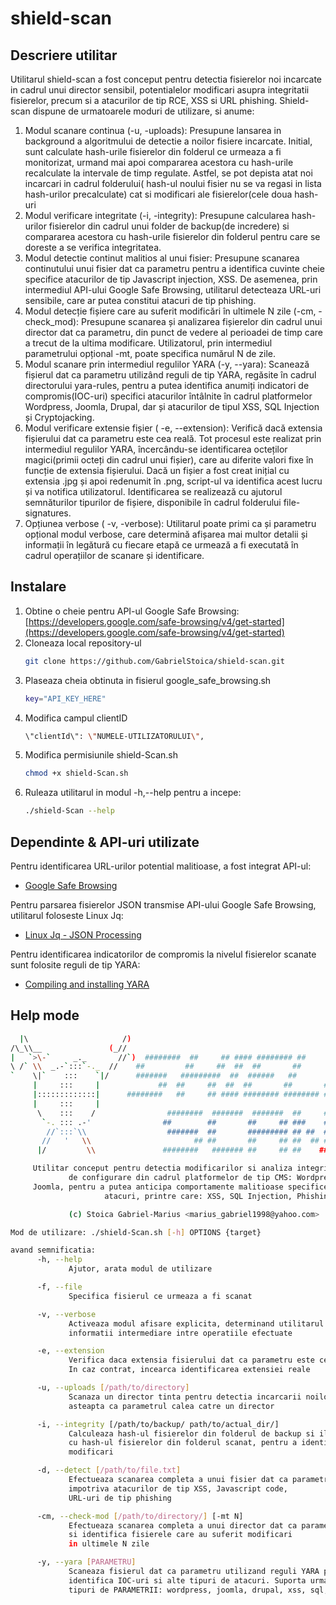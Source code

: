 # shield-scan

## Descriere utilitar
Utilitarul shield-scan a fost conceput pentru detectia fisierelor noi incarcate in cadrul unui director sensibil, potentialelor modificari asupra integritatii fisierelor, precum si a atacurilor de tip RCE, XSS si URL phishing. 
Shield-scan dispune de urmatoarele moduri de utilizare, si anume: 
<ol>
  <li>Modul scanare continua (-u, -uploads): Presupune lansarea in background a algoritmului de detectie a noilor fisiere incarcate. Initial, sunt calculate hash-urile fisierelor din folderul ce urmeaza a fi monitorizat, urmand mai apoi compararea acestora cu hash-urile recalculate la intervale de timp regulate. Astfel, se pot depista atat noi incarcari in cadrul folderului( hash-ul noului fisier nu se va regasi in lista hash-urilor precalculate) cat si modificari ale fisierelor(cele doua hash-uri    </li>
  <li>Modul verificare integritate (-i, -integrity): Presupune calcularea hash-urilor fisierelor din cadrul unui folder de backup(de incredere) si compararea acestora cu hash-urile fisierelor din folderul pentru care se doreste a se verifica integritatea.</li>
  <li>Modul detectie continut malitios al unui fisier: Presupune scanarea continutului unui fisier dat ca parametru pentru a identifica cuvinte cheie specifice atacurilor de tip Javascript injection, XSS. De asemenea, prin intermediul API-ului Google Safe Browsing, utilitarul detecteaza URL-uri sensibile, care ar putea constitui atacuri de tip phishing.</li>
  <li>Modul detecție fișiere care au suferit modificări în ultimele N zile (-cm, -check_mod):  Presupune scanarea și analizarea fișierelor din cadrul unui director dat ca parametru, din punct de vedere al perioadei de timp care a trecut de la ultima modificare. Utilizatorul, prin intermediul parametrului opțional -mt, poate specifica numărul N de zile.</li>
  <li>Modul scanare prin intermediul regulilor YARA (-y, --yara): Scanează fișierul dat ca parametru utilizând reguli de tip YARA, regăsite în cadrul directorului yara-rules, pentru a putea identifica anumiți indicatori de compromis(IOC-uri) specifici atacurilor întâlnite în cadrul platformelor Wordpress, Joomla, Drupal, dar și atacurilor de tipul XSS, SQL Injection și Cryptojacking.</li>
  <li>Modul verificare extensie fișier ( -e, --extension): Verifică dacă extensia fișierului dat ca parametru este cea reală. Tot procesul este realizat prin intermediul regulilor YARA, încercându-se identificarea octeților magici(primii octeți din cadrul unui fișier), care au diferite valori fixe în funcție de extensia fișierului. Dacă un fișier a fost creat inițial cu extensia .jpg și  apoi redenumit în .png, script-ul va identifica acest lucru și va notifica utilizatorul. Identificarea se realizează cu ajutorul semnăturilor tipurilor de fișiere, disponibile în cadrul folderului file-signatures.</li>
  <li>Opțiunea verbose ( -v, -verbose): Utilitarul poate primi ca și parametru opțional modul verbose, care determină afișarea mai multor detalii și informații în legătură cu fiecare etapă ce urmează a fi executată în cadrul operațiilor de scanare și identificare.</li>
</ol>

## Instalare

1. Obtine o cheie pentru API-ul Google Safe Browsing: [https://developers.google.com/safe-browsing/v4/get-started](https://developers.google.com/safe-browsing/v4/get-started)
2. Cloneaza local repository-ul
   ```sh
   git clone https://github.com/GabrielStoica/shield-scan.git
   ```
3. Plaseaza cheia obtinuta in fisierul google_safe_browsing.sh
   ```sh
   key="API_KEY_HERE"
   ```
4. Modifica campul clientID
   ```sh
   \"clientId\": \"NUMELE-UTILIZATORULUI\",
   ```
5. Modifica permisiunile shield-Scan.sh
   ```sh
   chmod +x shield-Scan.sh
   ```
6. Ruleaza utilitarul in modul -h,--help pentru a incepe:
   ```sh
   ./shield-Scan --help
   ```
## Dependinte & API-uri utilizate

Pentru identificarea URL-urilor potential malitioase, a fost integrat API-ul:
- [Google Safe Browsing][2]

Pentru parsarea fisierelor JSON transmise API-ului Google Safe Browsing, utilitarul foloseste Linux Jq:
- [Linux Jq - JSON Processing][1]

Pentru identificarea indicatorilor de compromis la nivelul fisierelor scanate sunt folosite reguli de tip YARA:
- [Compiling and installing YARA][3]

[1]: https://stedolan.github.io/jq/
[2]: https://developers.google.com/safe-browsing/
[3]: https://yara.readthedocs.io/en/stable/gettingstarted.html

## Help mode
   ```sh
     |\                     /)
 /\_\\__               (_//
|   `>\-`     _._       //`)  ########  ##     ## #### ######## ##       ######### 
 \ /` \\  _.-`:::`-._  //    ##         ##     ##  ##  ##       ##       ##      ##  
  `    \|`    :::    `|/      #######   #########  ##  ######   ##       ##       ##
        |     :::     |             ##  ##     ##  ##  ##       ##       ##      ## 
        |:::::::::::::|      ########   ##     ## #### ######## ######## #########
        |     :::     |    
         \    :::    /                ########  #######  #######  ##     ##
          `-. ::: .-'                ##        ##       ##     ## ###    ##
           //`:::`\\                  #######  ##       ######### ## ##  ## 
          //   '   \\                       ## ##       ##     ## ##  ## ##
         |/         \\               ########   ####### ##     ## ##    ###

        Utilitar conceput pentru detectia modificarilor si analiza integritatii fisierelor
                de configurare din cadrul platformelor de tip CMS: Wordpress, Drupal si
        Joomla, pentru a putea anticipa comportamente malitioase specifice unei game largi de
                        atacuri, printre care: XSS, SQL Injection, Phishing 

                (c) Stoica Gabriel-Marius <marius_gabriel1998@yahoo.com> 
 
Mod de utilizare: ./shield-Scan.sh [-h] OPTIONS {target} 
 
avand semnificatia: 
         -h, --help 
                Ajutor, arata modul de utilizare

         -f, --file
                Specifica fisierul ce urmeaza a fi scanat

         -v, --verbose 
                Activeaza modul afisare explicita, determinand utilitarul sa afiseze 
                informatii intermediare intre operatiile efectuate

         -e, --extension
                Verifica daca extensia fisierului dat ca parametru este cea reala.
                In caz contrat, incearca identificarea extensiei reale

         -u, --uploads [/path/to/directory] 
                Scanaza un director tinta pentru detectia incarcarii noilor fisiere: 
                asteapta ca parametrul calea catre un director 

         -i, --integrity [/path/to/backup/ path/to/actual_dir/] 
                Calculeaza hash-ul fisierelor din folderul de backup si il compara 
                cu hash-ul fisierelor din folderul scanat, pentru a identifica potentiale 
                modificari

         -d, --detect [/path/to/file.txt] 
                Efectueaza scanarea completa a unui fisier dat ca parametru,
                impotriva atacurilor de tip XSS, Javascript code,
                URL-uri de tip phishing
 
         -cm, --check-mod [/path/to/directory/] [-mt N] 
                Efectueaza scanarea completa a unui director dat ca parametru,
                si identifica fisierele care au suferit modificari
                in ultimele N zile

         -y, --yara [PARAMETRU]
                Scaneaza fisierul dat ca parametru utilizand reguli YARA pentru a
                identifica IOC-uri si alte tipuri de atacuri. Suporta urmatoarele
                tipuri de PARAMETRII: wordpress, joomla, drupal, xss, sql, cryptojacking
   ```

